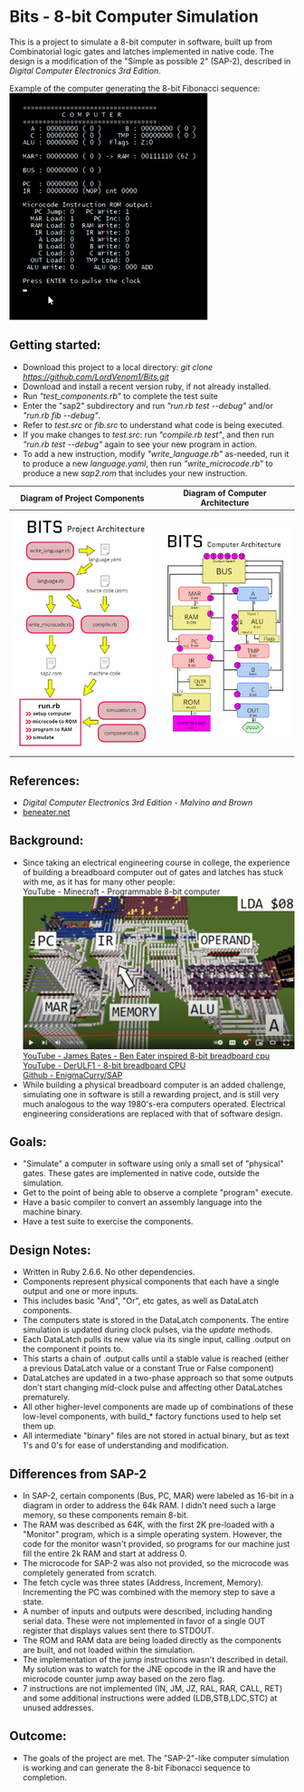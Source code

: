 # Bits - 8-bit Computer Simulation
This is a project to simulate a 8-bit computer in software, built up from Combinatorial logic gates and latches implemented in native code.
The design is a modification of the "Simple as possible 2" (SAP-2), described in *Digital Computer Electronics 3rd Edition*.

Example of the computer generating the 8-bit Fibonacci sequence:  
![Computer simulating Fibonacci](/images/sap2fib.gif?raw=true "Computer Operation")  

## Getting started:
* Download this project to a local directory: *git clone https://github.com/LordVenom1/Bits.git*
* Download and install a recent version ruby, if not already installed.
* Run *"test_components.rb"* to complete the test suite
* Enter the "sap2" subdirectory and run *"run.rb test --debug"* and/or *"run.rb fib --debug"*.
* Refer to *test.src* or *fib.src* to understand what code is being executed.
* If you make changes to *test.src*: run *"compile.rb test"*, and then run *"run.rb test --debug"* again to see your new program in action.
* To add a new instruction, modify *"write_language.rb"* as-needed, run it to produce a new *language.yaml*, then run *"write_microcode.rb"* to produce a new *sap2.rom* that includes your new instruction.

Diagram of Project Components |  Diagram of Computer Architecture 
------------------------------|-----------------------------------
![Diagram of Project Architecture](/images/software_arch.png?raw=true "Project Architecture")|![Diagram of Computer Architecture](/images/sap2_arch.png?raw=true "SAP-2-like Computer Architecture")  

## References:
- *Digital Computer Electronics 3rd Edition - Malvino and Brown*
- [beneater.net](https://eater.net/8bit)

## Background:
- Since taking an electrical engineering course in college, the experience of building a breadboard computer out of gates and latches has stuck with me, as it has for many other people:  
  YouTube - Minecraft - Programmable 8-bit computer
  [![YouTube - Michael Roberts - Minecraft - Programmable 8-bit computer](/images/youtube_ydd6l3iYOZE.png?raw=true)](https://www.youtube.com/watch?v=ydd6l3iYOZE)  
  [YouTube - James Bates - Ben Eater inspired 8-bit breadboard cpu](https://www.youtube.com/playlist?list=PL_i7PfWMNYobSPpg1_voiDe6qBcjvuVui)  
  [YouTube - DerULF1 - 8-bit breadboard CPU](https://www.youtube.com/playlist?list=PL5-Ar_CvItgaP27eT_C7MnCiubkyaEqF0)      
  [Github - EnigmaCurry/SAP](https://github.com/EnigmaCurry/SAP)  
- While building a physical breadboard computer is an added challenge, simulating one in software is still a rewarding project, and is still very much analogous to the way 1980's-era computers operated.  Electrical engineering considerations are replaced with that of software design.

## Goals:
- "Simulate" a computer in software using only a small set of "physical" gates.  These gates are implemented in native code, outside the simulation.
- Get to the point of being able to observe a complete "program" execute.
- Have a basic compiler to convert an assembly language into the machine binary.
- Have a test suite to exercise the components.

## Design Notes:
- Written in Ruby 2.6.6.  No other dependencies.
- Components represent physical components that each have a single output and one or more inputs.  
- This includes basic "And", "Or", etc gates, as well as DataLatch components.
- The computers state is stored in the DataLatch components.  The entire simulation is updated during clock pulses, via the *update* methods.
- Each DataLatch pulls its new value via its single input, calling .output on the component it points to.
- This starts a chain of .output calls until a stable value is reached (either a previous DataLatch value or a constant True or False component)
- DataLatches are updated in a two-phase approach so that some outputs don't start changing mid-clock pulse and affecting other DataLatches prematurely.
- All other higher-level components are made up of combinations of these low-level components, with build_* factory functions used to help set them up.
- All intermediate "binary" files are not stored in actual binary, but as text 1's and 0's for ease of understanding and modification.

## Differences from SAP-2
- In SAP-2, certain components (Bus, PC, MAR) were labeled as 16-bit in a diagram in order to address the 64k RAM.  I didn't need such a large memory, so these components remain 8-bit.
- The RAM was described as 64K, with the first 2K pre-loaded with a "Monitor" program, which is a simple operating system.  However, the code for the monitor wasn't provided, so programs for our machine just fill the entire 2k RAM and start at address 0.
- The microcode for SAP-2 was also not provided, so the microcode was completely generated from scratch.
- The fetch cycle was three states (Address, Increment, Memory).  Incrementing the PC was combined with the memory step to save a state.
- A number of inputs and outputs were described, including handing serial data.  These were not implemented in favor of a single OUT register that displays values sent there to STDOUT.
- The ROM and RAM data are being loaded directly as the components are built, and not loaded within the simulation.
- The implementation of the jump instructions wasn't described in detail.  My solution was to watch for the JNE opcode in the IR and have the microcode counter jump away based on the zero flag.
- 7 instructions are not implemented (IN, JM, JZ, RAL, RAR, CALL, RET) and some additional instructions were added (LDB,STB,LDC,STC) at unused addresses.

## Outcome:
- The goals of the project are met.  The "SAP-2"-like computer simulation is working and can generate the 8-bit Fibonacci sequence to completion.
